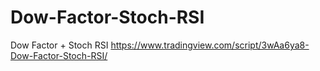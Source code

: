 # Dow-Factor-Stoch-RSI
Dow Factor + Stoch RSI
https://www.tradingview.com/script/3wAa6ya8-Dow-Factor-Stoch-RSI/
